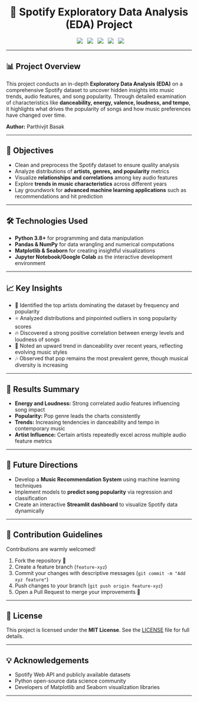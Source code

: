 
<h1 align="center">🎵 Spotify Exploratory Data Analysis (EDA) Project</h1>

<p align="center">
  <img src="https://img.shields.io/badge/Analysis-Exploratory--Data--Analysis-blue.svg" />
  <img src="https://img.shields.io/badge/Python-3.8%2B-green.svg" />
  <img src="https://img.shields.io/badge/Notebook-Jupyter-orange.svg" />
  <img src="https://img.shields.io/badge/Status-Completed-success.svg" />
  <img src="https://img.shields.io/github/license/your-username/Spotify_EDA_Project" />
</p>

---

## 📊 Project Overview  

This project conducts an in-depth **Exploratory Data Analysis (EDA)** on a comprehensive Spotify dataset to uncover hidden insights into music trends, audio features, and song popularity. Through detailed examination of characteristics like **danceability, energy, valence, loudness, and tempo**, it highlights what drives the popularity of songs and how music preferences have changed over time.

**Author:** Parthivjit Basak

---

## 🚀 Objectives  

- Clean and preprocess the Spotify dataset to ensure quality analysis  
- Analyze distributions of **artists, genres, and popularity** metrics  
- Visualize **relationships and correlations** among key audio features  
- Explore **trends in music characteristics** across different years  
- Lay groundwork for **advanced machine learning applications** such as recommendations and hit prediction  

---

## 🛠️ Technologies Used  

- **Python 3.8+** for programming and data manipulation  
- **Pandas & NumPy** for data wrangling and numerical computations  
- **Matplotlib & Seaborn** for creating insightful visualizations  
- **Jupyter Notebook/Google Colab** as the interactive development environment  

---

## 📈 Key Insights  

- 🎤 Identified the top artists dominating the dataset by frequency and popularity  
- ⭐ Analyzed distributions and pinpointed outliers in song popularity scores  
- 🔥 Discovered a strong positive correlation between energy levels and loudness of songs  
- 💃 Noted an upward trend in danceability over recent years, reflecting evolving music styles  
- 🎶 Observed that pop remains the most prevalent genre, though musical diversity is increasing  

---

## 🎯 Results Summary  

- **Energy and Loudness:** Strong correlated audio features influencing song impact  
- **Popularity:** Pop genre leads the charts consistently  
- **Trends:** Increasing tendencies in danceability and tempo in contemporary music  
- **Artist Influence:** Certain artists repeatedly excel across multiple audio feature metrics  

---

## 🔮 Future Directions  

- Develop a **Music Recommendation System** using machine learning techniques  
- Implement models to **predict song popularity** via regression and classification  
- Create an interactive **Streamlit dashboard** to visualize Spotify data dynamically  

---

## 🤝 Contribution Guidelines  

Contributions are warmly welcomed!

1. Fork the repository 🍴  
2. Create a feature branch (`feature-xyz`)  
3. Commit your changes with descriptive messages (`git commit -m "Add xyz feature"`)  
4. Push changes to your branch (`git push origin feature-xyz`)  
5. Open a Pull Request to merge your improvements 🔄  

---

## 📜 License  

This project is licensed under the **MIT License**. See the [LICENSE](LICENSE) file for full details.

---

## 💡 Acknowledgements  

- Spotify Web API and publicly available datasets  
- Python open-source data science community  
- Developers of Matplotlib and Seaborn visualization libraries  

---


